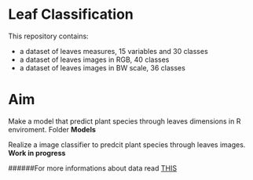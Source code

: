 # Leaf Classification
This repository contains:
* a dataset of leaves measures, 15 variables and 30 classes 
* a dataset of leaves images in RGB, 40 classes
* a dataset of leaves images in BW scale, 36 classes 

 
# Aim 
Make a model that predict plant species through leaves dimensions in R enviroment. Folder **Models**

Realize a image classifier to predcit plant species through leaves images. **Work in progress**

######For more informations about data read [THIS](https://github.com/mfranzon/leaf_classification/blob/master/ReadMe.pdf)
